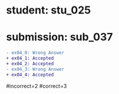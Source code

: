 # student: stu_025
# submission: sub_037

```diff
- ex04_0: Wrong Answer
+ ex04_1: Accepted
+ ex04_2: Accepted
- ex04_3: Wrong Answer
+ ex04_4: Accepted
```
#incorrect=2
#correct=3
